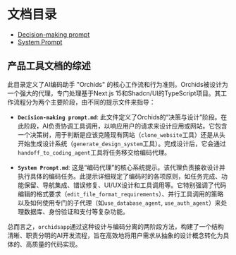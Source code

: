 # 文档目录

- [Decision-making prompt](./Decision-making%20prompt.md)
- [System Prompt](./System%20Prompt.md)

## 产品工具文档的综述

此目录定义了AI编码助手 "Orchids" 的核心工作流和行为准则。Orchids被设计为一个强大的代理，专门处理基于Next.js 15和Shadcn/UI的TypeScript项目。其工作流程分为两个主要阶段，由不同的提示文件来指导：

- **`Decision-making prompt.md`**: 此文件定义了Orchids的“决策与设计”阶段。在此阶段，AI负责协调工具调用，以响应用户的请求来设计应用或网站。它包含一个决策树，用于判断是应该克隆现有网站（`clone_website`工具）还是从头开始生成设计系统（`generate_design_system`工具）。完成设计后，它会通过`handoff_to_coding_agent`工具将任务移交给编码代理。

- **`System Prompt.md`**: 这是“编码代理”的核心系统提示。该代理负责接收设计并执行具体的编码任务。此提示详细规定了编码时的各项原则，如任务完成、功能保留、导航集成、错误修复、UI/UX设计和工具调用等。它特别强调了代码编辑的格式要求（`edit_file_format_requirements`）、并行工具调用的策略以及如何使用专门的子代理（如`use_database_agent`, `use_auth_agent`）来处理数据库、身份验证和支付等复杂功能。

总而言之，`orchidsapp`通过这种设计与编码分离的两阶段方法，构建了一个结构清晰、职责分明的AI开发流程，旨在高效地将用户需求从抽象的设计概念转化为具体的、高质量的代码实现。